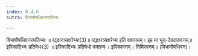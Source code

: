 ```yaml
---
index: 8.4.6
sutra: विभाषौषधिवनस्पतिभ्यः

---
```

विभाषौषधिवनस्पतिभ्यः ॥ व्द्यक्षरत्र्यक्षरेभ्यः(3)॥ व्द्यक्षरत्र्यक्षरेभ्य इति वक्तव्यम्। इह मा भूत्-देवदारुवनम्॥ इरिकादिभ्यः प्रतिषेधः(3) ॥ इरिकादिभ्यः प्रतिषेधो वक्तव्यः। इरिकावनम्। तिमिरवनम्॥ (विभाषौषधिवन)।